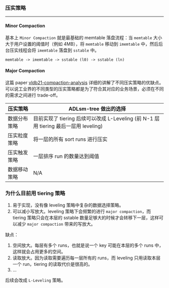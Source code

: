 ### 压实策略
---

#### Minor Compaction

基本上 `Minor Compaction` 就是最基础的 memtable 落盘流程：当 `memtable` 大小大于用户设置的阈值时（例如 4MB），将 `memtable` 移动到 `imemtable` 中，然后后台压实线程会将 `imemtable` 落盘到 `sstable` 中。

```
memtable -> imemtable -> sstable (l0) -> sstable (ln)
```

#### Major Compaction

这篇 paper [vldb21-compaction-analysis](http://vldb.org/pvldb/vol14/p2216-sarkar.pdf) 详细的讲解了不同压实策略的优缺点。可以说工业界的不同类型的压实策略都是为了符合其对应的业务场景，必须在不同的需求之间进行 trade-off。

| 压实策略     | ADLsm-tree 做出的选择                                                                |
| ------------ | ------------------------------------------------------------------------------------ |
| 数据分布策略 | 目前实现了 tiering 后续可以改成 L-Leveling (前 N-1 层用 tiering 最后一层用 leveling) |
| 压实粒度策略 | 将一层的所有 sort runs 进行压实                                                      |
| 压实触发策略 | 一层排序 run 的数量达到阈值                                                          |
| 数据移动策略 | N/A                                                                                  |

### 为什么目前用 tiering 策略
1. 易于实现，没有像 leveling 策略中复杂的数据选择策略。
2. 可以减小写放大。leveling 策略下会频繁的进行 `major compaction`，而 tiering 策略只会在本层的 sstable 数量足够大的时候才会转移下一层，这样可以减少 `major compaction` 带来的写放大。

缺点：
1. 空间放大。每层有多个 runs，也就是说一个 key 可能在本层的多个 runs 中，这样就会占用更多的空间。
2. 读取放大。因为读取需要遍历每一层所有的 runs，而 leveling 只用读取本层一个 run，tiering 的读取代价是很高的。
3. ...

后续会改成 `L-Leveling` 策略。